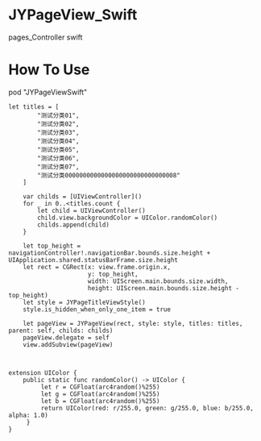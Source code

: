 # JYPageView_Swift
pages_Controller swift

# How To Use
pod "JYPageViewSwift"

    
    let titles = [
            "测试分类01",
            "测试分类02",
            "测试分类03",
            "测试分类04",
            "测试分类05",
            "测试分类06",
            "测试分类07",
            "测试分类0000000000000000000000000000008"
        ]
        
        var childs = [UIViewController]()
        for _ in 0..<titles.count {
            let child = UIViewController()
            child.view.backgroundColor = UIColor.randomColor()
            childs.append(child)
        }
        
        let top_height = navigationController!.navigationBar.bounds.size.height + UIApplication.shared.statusBarFrame.size.height
        let rect = CGRect(x: view.frame.origin.x,
                          y: top_height,
                          width: UIScreen.main.bounds.size.width,
                          height: UIScreen.main.bounds.size.height - top_height)
        let style = JYPageTitleViewStyle()
        style.is_hidden_when_only_one_item = true
        
        let pageView = JYPageView(rect, style: style, titles: titles, parent: self, childs: childs)
        pageView.delegate = self
        view.addSubview(pageView)
        
        

    extension UIColor {
        public static func randomColor() -> UIColor {
             let r = CGFloat(arc4random()%255)
             let g = CGFloat(arc4random()%255)
             let b = CGFloat(arc4random()%255)
             return UIColor(red: r/255.0, green: g/255.0, blue: b/255.0, alpha: 1.0)
         }
    }

